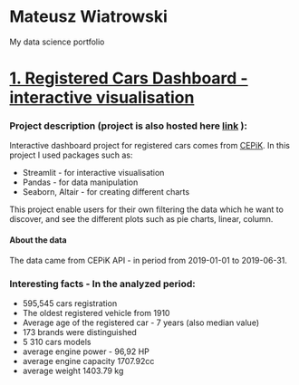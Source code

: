 # Mateusz Wiatrowski
My data science portfolio

# [1. Registered Cars Dashboard - interactive visualisation](https://github.com/zyechu/AnaliticsDash)
### Project description  (project is also hosted here [link](https://share.streamlit.io/zyechu/analiticsdash/deploy/main.py) ):
Interactive dashboard project for registered cars comes from [CEPiK](http://www.cepik.gov.pl/). In this project I used packages such as:
- Streamlit - for interactive visualisation
- Pandas - for data manipulation
- Seaborn, Altair - for creating different charts

This project enable users for their own filtering the data which he want to discover, and see the different plots such as pie charts, linear, column.


#### About the data
The data came from CEPiK API - in period from 2019-01-01 to 2019-06-31.

### Interesting facts - In the analyzed period:
- 595,545 cars registration
- The oldest registered vehicle from 1910 
- Average age of the registered car - 7 years (also median value) 
- 173 brands were distinguished 
- 5 310 cars models 
- average engine power - 96,92 HP 
- average engine capacity 1707.92cc 
- average weight 1403.79 kg
